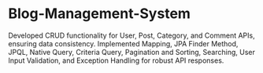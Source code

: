 # Blog-Management-System
Developed CRUD functionality for User, Post, Category, and Comment APIs, ensuring data consistency. Implemented Mapping, JPA Finder Method, JPQL, Native Query, Criteria Query, Pagination and Sorting, Searching, User Input Validation, and Exception Handling for robust API responses.
